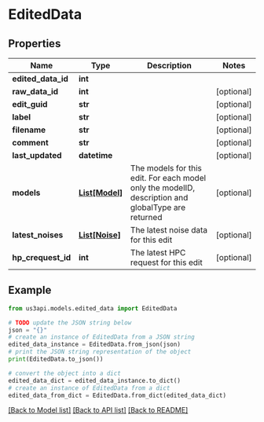 # EditedData


## Properties

Name | Type | Description | Notes
------------ | ------------- | ------------- | -------------
**edited_data_id** | **int** |  | 
**raw_data_id** | **int** |  | [optional] 
**edit_guid** | **str** |  | [optional] 
**label** | **str** |  | [optional] 
**filename** | **str** |  | [optional] 
**comment** | **str** |  | [optional] 
**last_updated** | **datetime** |  | [optional] 
**models** | [**List[Model]**](Model.md) | The models for this edit. For each model only the modelID, description and globalType are returned | [optional] 
**latest_noises** | [**List[Noise]**](Noise.md) | The latest noise data for this edit | [optional] 
**hp_crequest_id** | **int** | The latest HPC request for this edit | [optional] 

## Example

```python
from us3api.models.edited_data import EditedData

# TODO update the JSON string below
json = "{}"
# create an instance of EditedData from a JSON string
edited_data_instance = EditedData.from_json(json)
# print the JSON string representation of the object
print(EditedData.to_json())

# convert the object into a dict
edited_data_dict = edited_data_instance.to_dict()
# create an instance of EditedData from a dict
edited_data_from_dict = EditedData.from_dict(edited_data_dict)
```
[[Back to Model list]](../README.md#documentation-for-models) [[Back to API list]](../README.md#documentation-for-api-endpoints) [[Back to README]](../README.md)


